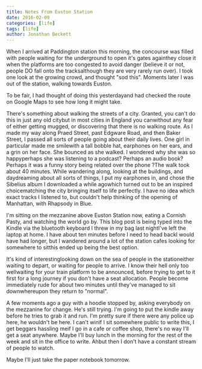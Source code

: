 ```yaml
---
title: Notes From Euston Station
date: 2016-02-09
categories: [life]
tags: [life]
author: Jonathan Beckett
---
```


When I arrived at Paddington station this morning, the concourse was filled with people waiting for the underground to open it's gates againthey close it when the platforms are too congested to avoid danger (believe it or not, people DO fall onto the tracksalthough they are very rarely run over). I took one look at the growing crowd, and thought "sod this". Moments later I was out of the station, walking towards Euston.

To be fair, I had thought of doing this yesterdayand had checked the route on Google Maps to see how long it might take.

There's something about walking the streets of a city. Granted, you can't do this in just any old citybut in most cities in England you canwithout any fear of either getting mugged, or discovering that there is no walking route. As I made my way along Praed Street, past Edgware Road, and then Baker Street, I passed all sorts of people going about their daily lives. One girl in particular made me smilewith a tall bobble hat, earphones on her ears, and a grin on her face. She bounced as she walked. I wondered why she was so happyperhaps she was listening to a podcast? Perhaps an audio book? Perhaps it was a funny story being related over the phone ?The walk took about 40 minutes. While wandering along, looking at the buildings, and daydreaming about all sorts of things, I put my earphones in, and chose the Sibelius album I downloaded a while agowhich turned out to be an inspired choicematching the city bringing itself to life perfectly. I have no idea which exact tracks I listened to, but couldn't help thinking of the opening of Manhattan, with Rhapsody in Blue.

I'm sitting on the mezzanine above Euston Station now, eating a Cornish Pasty, and watching the world go by. This blog post is being typed into the Kindle via the bluetooth keyboard I threw in my bag last nightI've left the laptop at home. I have about ten minutes before I need to head backI would have had longer, but I wandered around a lot of the station cafes looking for somewhere to sitthis ended up being the best option.

It's kind of interestinglooking down on the sea of people in the stationeither waiting to depart, or waiting for people to arrive. I know their hell only too wellwaiting for your train platform to be announced, before trying to get to it first for a long journey if you don't have a seat allocation. People become immediately rude for about two minutes until they've managed to sit downwhereupon they return to "normal".

A few moments ago a guy with a hoodie stopped by, asking everybody on the mezzanine for change. He's still trying. I'm going to put the kindle away before he tries to grab it and run. I'm pretty sure if there were any police up here, he wouldn't be here. I can't winif I sit somewhere public to write this, I get beggars hassling meif I go in a cafe or coffee shop, there's no way I'll get a seat anywhere. Maybe I'll buy lunch in the morning for the rest of the week and sit in the office to write. Ahbut then I don't have a constant stream of people to watch.

Maybe I'll just take the paper notebook tomorrow.